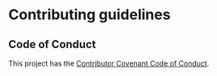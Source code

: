 # Contributing guidelines

## Code of Conduct

This project has the [Contributor Covenant Code of Conduct](docs/CODE_OF_CONDUCT.md).

